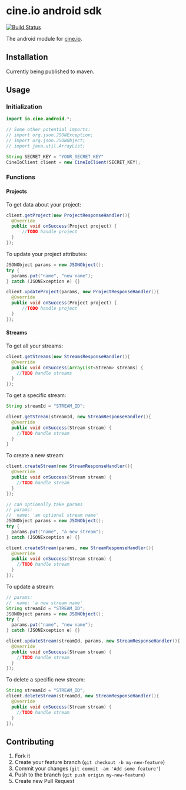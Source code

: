 # cine.io android sdk

[![Build Status](https://travis-ci.org/cine-io/cineio-android.svg?branch=master)](https://travis-ci.org/cine-io/cineio-android)

The android module for [cine.io](cine.io).

## Installation

Currently being published to maven.

## Usage

### Initialization

```java
import io.cine.android.*;

// Some other potential imports:
// import org.json.JSONException;
// import org.json.JSONObject;
// import java.util.ArrayList;
```

```java
String SECRET_KEY = "YOUR_SECRET_KEY"
CineIoClient client = new CineIoClient(SECRET_KEY);
```

### Functions

#### Projects

To get data about your project:

```java
client.getProject(new ProjectResponseHandler(){
  @Override
  public void onSuccess(Project project) {
      //TODO handle project
  }
});
```

To update your project attributes:

```java
JSONObject params = new JSONObject();
try {
  params.put("name", "new name");
} catch (JSONException e) {}

client.updateProject(params, new ProjectResponseHandler(){
  @Override
  public void onSuccess(Project project) {
      //TODO handle project
  }
});
```

#### Streams

To get all your streams:

```java
client.getStreams(new StreamsResponseHandler(){
  @Override
  public void onSuccess(ArrayList<Stream> streams) {
    //TODO handle streams
  }
});
```

To get a specific stream:

```java
String streamId = "STREAM_ID";

client.getStream(streamId, new StreamResponseHandler(){
  @Override
  public void onSuccess(Stream stream) {
    //TODO handle stream
  }
}
```

To create a new stream:

```java
client.createStream(new StreamResponseHandler(){
  @Override
  public void onSuccess(Stream stream) {
    //TODO handle stream
  }
});
```

```java
// can optionally take params
// params:
//  name: 'an optional stream name'
JSONObject params = new JSONObject();
try {
  params.put("name", "a new stream");
} catch (JSONException e) {}

client.createStream(params, new StreamResponseHandler(){
  @Override
  public void onSuccess(Stream stream) {
    //TODO handle stream
  }
});
```

To update a stream:

```java
// params:
//  name: 'a new stream name'
String streamId = "STREAM_ID";
JSONObject params = new JSONObject();
try {
  params.put("name", "new name");
} catch (JSONException e) {}

client.updateStream(streamId, params, new StreamResponseHandler(){
  @Override
  public void onSuccess(Stream stream) {
    //TODO handle stream
  }
});
```

To delete a specific new stream:
```java
String streamId = "STREAM_ID";
client.deleteStream(streamId, new StreamResponseHandler(){
  @Override
  public void onSuccess(Stream stream) {
    //TODO handle stream
  }
});
```

## Contributing

1. Fork it
2. Create your feature branch (`git checkout -b my-new-feature`)
3. Commit your changes (`git commit -am 'Add some feature'`)
4. Push to the branch (`git push origin my-new-feature`)
5. Create new Pull Request
